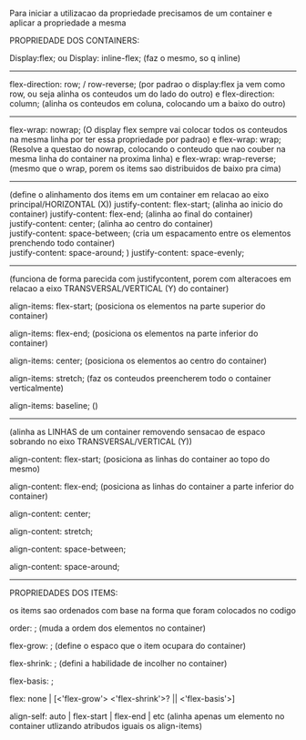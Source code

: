Para iniciar a utilizacao da propriedade precisamos de um container e aplicar a propriedade a mesma

PROPRIEDADE DOS CONTAINERS:

Display:flex;
ou
Display: inline-flex; (faz o mesmo, so q inline)

---

flex-direction: row; / row-reverse; (por padrao o display:flex ja vem como row, ou seja alinha os conteudos um do lado do outro)
e
flex-direction: column; (alinha os conteudos em coluna, colocando um a baixo do outro)

---

flex-wrap: nowrap; (O display flex sempre vai colocar todos os conteudos na mesma linha por ter essa propriedade por padrao)
e
flex-wrap: wrap; (Resolve a questao do nowrap, colocando o conteudo que nao couber na mesma linha do container na proxima linha)
e
flex-wrap: wrap-reverse; (mesmo que o wrap, porem os items sao distribuidos de baixo pra cima)

---

(define o alinhamento dos items em um container em relacao ao eixo principal/HORIZONTAL (X))
justify-content: flex-start; (alinha ao inicio do container)
justify-content: flex-end; (alinha ao final do container)  
justify-content: center; (alinha ao centro do container)  
justify-content: space-between; (cria um espacamento entre os elementos prenchendo todo container)  
justify-content: space-around; )
justify-content: space-evenly;

---

(funciona de forma parecida com justifycontent, porem com alteracoes em relacao a eixo TRANSVERSAL/VERTICAL (Y) do container)

align-items: flex-start; (posiciona os elementos na parte superior do container)

align-items: flex-end; (posiciona os elementos na parte inferior do container)

align-items: center; (posiciona os elementos ao centro do container)

align-items: stretch; (faz os conteudos preencherem todo o container verticalmente)

align-items: baseline; ()

---

(alinha as LINHAS de um container removendo sensacao de espaco sobrando no eixo TRANSVERSAL/VERTICAL (Y))

align-content: flex-start; (posiciona as linhas do container ao topo do mesmo)

align-content: flex-end; (posiciona as linhas do container a parte inferior do container)

align-content: center;

align-content: stretch;

align-content: space-between;

align-content: space-around;

---

PROPRIEDADES DOS ITEMS:

os items sao ordenados com base na forma que foram colocados no codigo

order: <integer>; (muda a ordem dos elementos no container)

flex-grow: <numero>; (define o espaco que o item ocupara do container)

flex-shrink: <numero>; (defini a habilidade de incolher no container)

flex-basis: ;

flex: none | [<'flex-grow'> <'flex-shrink'>? || <'flex-basis'>]

align-self: auto | flex-start | flex-end | etc (alinha apenas um elemento no container utlizando atribudos iguais os align-items)
